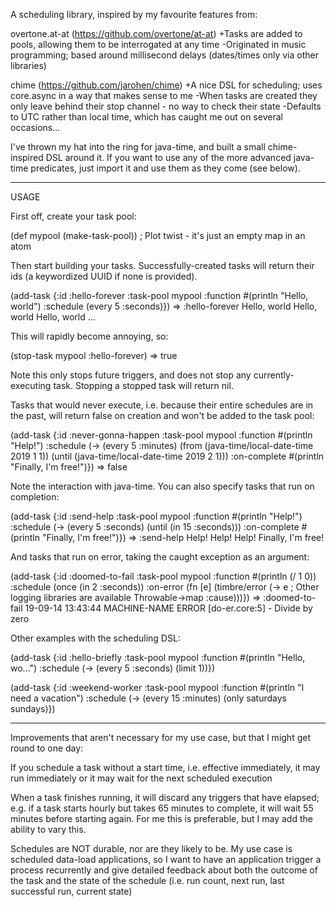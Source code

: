 A scheduling library, inspired by my favourite features from:

overtone.at-at (https://github.com/overtone/at-at)
+Tasks are added to pools, allowing them to be interrogated at any time
-Originated in music programming; based around millisecond delays (dates/times only via other libraries)

chime (https://github.com/jarohen/chime)
+A nice DSL for scheduling; uses core.async in a way that makes sense to me
-When tasks are created they only leave behind their stop channel - no way to check their state
-Defaults to UTC rather than local time, which has caught me out on several occasions...

I've thrown my hat into the ring for java-time, and built a small chime-inspired DSL around it. If you want to use any of the more advanced java-time predicates, just import it and use them as they come (see below).

---

USAGE

First off, create your task pool:

(def mypool (make-task-pool))     ; Plot twist - it's just an empty map in an atom

Then start building your tasks. Successfully-created tasks will return their ids (a keywordized UUID if none is provided).

(add-task {:id :hello-forever
           :task-pool mypool
           :function #(println "Hello, world")
           :schedule (every 5 :seconds)})
=> :hello-forever
Hello, world
Hello, world
Hello, world
...

This will rapidly become annoying, so:

(stop-task mypool :hello-forever)
=> true

Note this only stops future triggers, and does not stop any currently-executing task. Stopping a stopped task will return nil.

Tasks that would never execute, i.e. because their entire schedules are in the past, will return false on creation and won't be added to the task pool:

(add-task {:id :never-gonna-happen
           :task-pool mypool
           :function #(println "Help!")
           :schedule (-> (every 5 :minutes)
                         (from (java-time/local-date-time 2019 1 1))
                         (until (java-time/local-date-time 2019 2 1)))
           :on-complete #(println "Finally, I'm free!")})
=> false

Note the interaction with java-time. You can also specify tasks that run on completion:

(add-task {:id :send-help
           :task-pool mypool
           :function #(println "Help!")
           :schedule (-> (every 5 :seconds)
                         (until (in 15 :seconds)))
           :on-complete #(println "Finally, I'm free!")})
=> :send-help
Help!
Help!
Help!
Finally, I'm free!

And tasks that run on error, taking the caught exception as an argument:

(add-task {:id :doomed-to-fail
           :task-pool mypool
           :function #(println (/ 1 0))
           :schedule (once (in 2 :seconds))
           :on-error (fn [e] (timbre/error (-> e                ; Other logging libraries are available
                                               Throwable->map
                                               :cause)))})
=> :doomed-to-fail
19-09-14 13:43:44 MACHINE-NAME ERROR [do-er.core:5] - Divide by zero

Other examples with the scheduling DSL:

(add-task {:id :hello-briefly
           :task-pool mypool
           :function #(println "Hello, wo...")
           :schedule (-> (every 5 :seconds)
                         (limit 1))})
           
(add-task {:id :weekend-worker
           :task-pool mypool
           :function #(println "I need a vacation")
           :schedule (-> (every 15 :minutes)
                         (only saturdays sundays)})

---

Improvements that aren't necessary for my use case, but that I might get round to one day:

If you schedule a task without a start time, i.e. effective immediately, it may run immediately or it may wait for the next scheduled execution

When a task finishes running, it will discard any triggers that have elapsed; e.g. if a task starts hourly but takes 65 minutes to complete, it will wait 55 minutes before starting again. For me this is preferable, but I may add the ability to vary this.

Schedules are NOT durable, nor are they likely to be. My use case is scheduled data-load applications, so I want to have an application trigger a process recurrently and give detailed feedback about both the outcome of the task and the state of the schedule (i.e. run count, next run, last successful run, current state)
